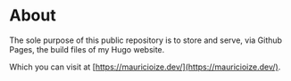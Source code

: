 # About

The sole purpose of this public repository is to store and serve, via Github Pages, the build files of my Hugo website.

Which you can visit at [https://mauricioize.dev/](https://mauricioize.dev/).
